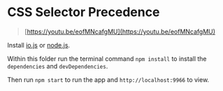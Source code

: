 # CSS Selector Precedence

> [https://youtu.be/eofMNcafgMU](https://youtu.be/eofMNcafgMU)

Install [io.js](https://iojs.org/en/index.html) or [node.js](https://nodejs.org/).

Within this folder run the terminal command `npm install` to install the
`dependencies` and `devDependencies`.

Then run `npm start` to run the app and `http://localhost:9966` to view.
